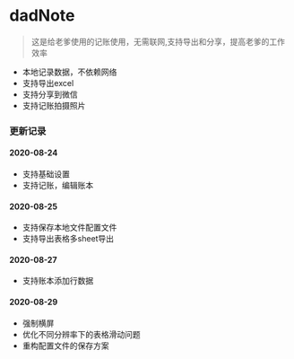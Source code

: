 # dadNote
> 这是给老爹使用的记账使用，无需联网,支持导出和分享，提高老爹的工作效率
- 本地记录数据，不依赖网络
- 支持导出excel
- 支持分享到微信
- 支持记账拍摄照片

### 更新记录
#### 2020-08-24
- 支持基础设置
- 支持记账，编辑账本

#### 2020-08-25
- 支持保存本地文件配置文件
- 支持导出表格多sheet导出

#### 2020-08-27
- 支持账本添加行数据

#### 2020-08-29
- 强制横屏
- 优化不同分辨率下的表格滑动问题
- 重构配置文件的保存方案